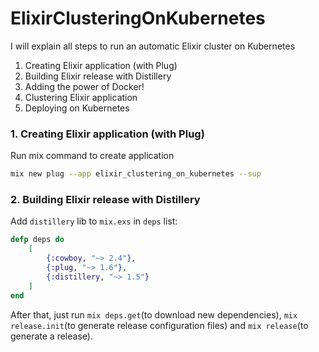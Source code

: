 # ElixirClusteringOnKubernetes

I will explain all steps to run an automatic Elixir cluster on Kubernetes

1. Creating Elixir application (with Plug)
2. Building Elixir release with Distillery
3. Adding the power of Docker!
4. Clustering Elixir application
5. Deploying on Kubernetes



### 1. Creating Elixir application (with Plug)

Run mix command to create application
```bash
mix new plug --app elixir_clustering_on_kubernetes --sup
```



### 2. Building Elixir release with Distillery

Add `distillery` lib to `mix.exs` in `deps` list:
```elixir
defp deps do
	[
		{:cowboy, "~> 2.4"},
		{:plug, "~> 1.6"},
		{:distillery, "~> 1.5"}
	]
end
```

After that, just run `mix deps.get`(to download new dependencies), `mix release.init`(to generate release configuration files) and `mix release`(to generate a release).
